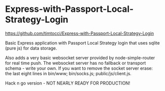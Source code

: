 # Express-with-Passport-Local-Strategy-Login
https://github.com/timtocci/Express-with-Passport-Local-Strategy-Login

Basic Express application with Passport Local Strategy login that uses sqlite (pure js) for data storage.

Also adds a very basic websocket server provided by node-simple-router for real time push. The websocket server 
has no fallback or transport schema - write your own. If you want to remove the socket server erase: the last 
eight lines in bin/www; bin/socks.js; public/js/client.js. 

Hack n go version - NOT NEARLY READY FOR PRODUCTION!